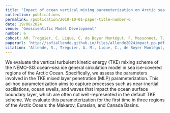 ```yaml
---
title: "Impact of ocean vertical mixing parameterization on Arctic sea ice and upper ocean properties using the NEMO-SI3 model"
collection: publications
permalink: /publication/2010-10-01-paper-title-number-6
date: 19/08/2024
venue: 'Geoscientific Model Development'
number: 6
cohost: AM. Treguier, C. Lique, C. de Boyer Montégut, F. Massonnet, T. Fichefet & A. Barthélemy
paperurl: 'http://sofiallende.github.io/files/allende2024impact_pp.pdf'
citation: 'Allende, S., Treguier, A. M., Lique, C., de Boyer Montégut, C., Massonnet, F., Fichefet, T., & Barthélemy, A. (2024). &quot; Impact of ocean vertical mixing parameterization on Arctic sea ice and upper ocean properties using the NEMO-SI3 model. &quot; <i> Geoscientific Model Development Discussions</i>, 2024, 1-28.'
---
```


<!--[Download paper here](http://sofiallende.github.io/files/papers/allende2024impact.pdf)-->


We evaluate the vertical turbulent kinetic energy (TKE) mixing scheme of the NEMO-SI3 ocean–sea ice general circulation model in sea ice-covered regions of the Arctic Ocean. Specifically, we assess the parameters involved in the TKE mixed layer penetration (MLP) parameterization. This ad-hoc parameterization aims to capture processes such as near-inertial oscillations, ocean swells, and waves that impact the ocean surface boundary layer, which are often not well-represented in the default TKE scheme. We evaluate this parameterization for the first time in three regions of the Arctic Ocean: the Makarov, Eurasian, and Canada Basins.
